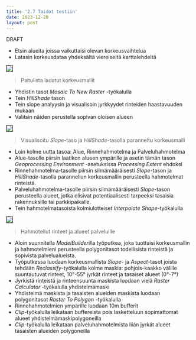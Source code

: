 ```yaml
---
title: '2.7 Taidot testiin'
date: 2023-12-20
layout: post
---
```


DRAFT

<!--excerpt_end-->

- Etsin alueita joissa vaikuttaisi olevan korkeusvaihtelua
- Latasin korkeusdataa yhdeksältä viereiseltä karttalehdeltä
<img src="{{ site.base_url }}{% link /assets/imgs/GIS2/wk7/Area.png %}" border="1">

> Paitulista ladatut korkeusmallit

- Yhdistin tasot _Mosaic To New Raster_ -työkalulla
- Tein _HillShade_ tason
- Tein slope analyysin ja visualisoin jyrkkyydet rinteiden haastavuuden mukaan
- Valitsin näiden perustella sopivan oloisen alueen
<img src="{{ site.base_url }}{% link /assets/imgs/GIS2/wk7/Area.png %}" border="1">

> Visualisoitu _Slope_-taso ja _HillShade_-tasolla paranneltu korkeusmalli

- Loin kolme uutta tasoa: Alue, Rinnehahmotelma ja Palveluhahmotelma
- Alue-tasolle piirsin laatikon alueen ympärille ja asetin tämän tason _Geoprocessing Environment_ -asetuksissa _Processing Extent_ ehdoksi
- Rinnehahmotelma-tasolle piirsin silmämääräisesti _Slope_-tason ja _HillShade_-tasolla parannellun korkeusmallin perusteella hahmotelmat rinteistä.
- Palveluhahmotelma-tasolle piirsin silmämääräisesti _Slope_-tason perusteella alueet, jotka olisivat potentiaalisesti tarpeeksi tasaisia rakennuksille tai parkkipaikalle.
- Tein hahmotelmatasoista kolmiulotteiset _Interpolate Shape_-työkalulla
<img src="{{ site.base_url }}{% link /assets/imgs/GIS2/wk7/Hahmotelmat.png %}" border="1">

> Hahmotellut rinteet ja alueet palveluille

- Aloin suunnitella <i>ModelBuilder</i>illa työputkea, joka tuottaisi korkeusmallin ja hahmotelmieni perusteella polygonitasot todellisista rinteistä ja sopivista palvelualueista.
- Työputkessa luodaan korkeusmallista _Slope_- ja _Aspect_-tasot joista tehdään _Reclassify_-työkalulla kolme maskia: pohjois-kaakko välille suuntautuvat rinteet, 10&deg;-55&deg; jyrkät rinteet ja tasaiset alueet (0&deg;-7&deg;)
- Jyrkistä rinteistä ja rinteensuunta maskista luodaan vielä _Raster Calculator_ -työkalulla yhdistelmämaski
- Yhdistelmä maskista ja tasaisten alueiden maskista luodaan polygonitasot _Raster To Polygon_ -työkalulla
- Rinnehahmotelmien ympärille luodaan 10m bufferit
- _Clip_-työkalulla leikataan buffereista pois lasketteluun sopimattomat alueet yhdistelmämaskipolygoneilla
- _Clip_-työkalulla leikataan palveluhahmotelmista liian jyrkät alueet tasaisten alueiden polygoneilla